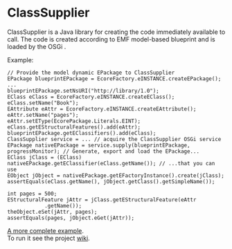 ClassSupplier
============

ClassSupplier is a Java library for creating the code immediately available to call. The code is created according to EMF model-based blueprint and is loaded by the OSGi .  


Example:  

    // Provide the model dynamic EPackage to ClassSupplier
    EPackage blueprintEPackage = EcoreFactory.eINSTANCE.createEPackage();
    ...
    blueprintEPackage.setNsURI("http://library/1.0");
    EClass eClass = EcoreFactory.eINSTANCE.createEClass();
    eClass.setName("Book");
    EAttribute eAttr = EcoreFactory.eINSTANCE.createEAttribute();
    eAttr.setName("pages");
    eAttr.setEType(EcorePackage.Literals.EINT);
    eClass.getEStructuralFeatures().add(eAttr);
    blueprintEPackage.getEClassifiers().add(eClass);
    ClassSupplier service = ... // acquire the ClassSupplier OSGi service
    EPackage nativeEPackage = service.supply(blueprintEPackage, progressMonitor); // Generate, export and load the EPackage...
    EClass jClass = (EClass) nativeEPackage.getEClassifier(eClass.getName()); // ...that you can use
    EObject jObject = nativeEPackage.getEFactoryInstance().create(jClass);
    assertEquals(eClass.getName(), jObject.getClass().getSimpleName());

    int pages = 500;
    EStructuralFeature jAttr = jClass.getEStructuralFeature(eAttr
                .getName());
    theObject.eSet(jAttr, pages);
    assertEquals(pages, jObject.eGet(jAttr));  
  
[A more complete example](/org.classsupplier.test/src/org/classsupplier/test/ClassSupplierTests.java).  
To run it see the project [wiki](http://github.com/kirillzotkin/ClassSupplier/wiki).  
